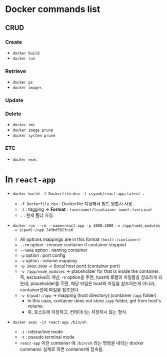 # Docker commands list

## CRUD

### Create
- `docker build`
- `docker run`

### Retrieve
- `docker ps`
- `docker images`

### Update

### Delete
- `docker rmi`
- `docker image prune`
- `docker system prune`

### ETC
- `docker exec`

# In `react-app`
- `docker build -f Dockerfile.dev -t csyouk/react-app:latest .`
  - `-f Dockerfile.dev` : Dockerfile 지정해서 빌드 원할시 사용.
  - `-t` : tagging &rightarrow; **Format** : `(username)/(container name):(version)`
  - `.` : 현재 폴더 지칭.

- `docker run --rm --name=react-app -p 3000:3000 -v /app/node_modules -v $(pwd):/app 249bd5823ce6`
  - All options mappings are in this format `(host):(container)`
  - `--rm` option : remove container if container stopped
  - `--name` option : naming container
  - `-p` option : port config
  - `-v` option : volume mapping
  - `-p 3000:3000` &rightarrow; (local host port):(container port)
  - `-v /app/node_modules` &rightarrow; placeholder for that is inside the container. 즉, exclusive의 개념, -v option을 주면, host에 로컬의 파일들을 참조하게 되는데, placeholder를 주면, 해당 파일은 host의 파일을 참조하는게 아니라, container안에 파일을 참조한다.
  - `-v $(pwd):/app` &rightarrow; mapping (host directory):(container `/app` folder)
    - In this case, container does not store `/app` folder, get from host's volume.
    - 즉, 호스트에 저장하고, 컨테이너는 저장하시 않는 형식.

- `docker exec -it react-app /bin/sh`
  - `-i` : interactive mode
  - `-t` : pseudo terminal mode
  - `react-app` 이란 container 에 `/bin/sh` 라는 명령을 내리는 docker command. 실제로 하면 container에 접속됨.


